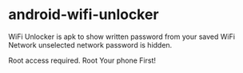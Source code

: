 # android-wifi-unlocker
WiFi Unlocker is apk to show written password from your saved WiFi Network unselected network password is hidden.

Root access required. Root Your phone First!
